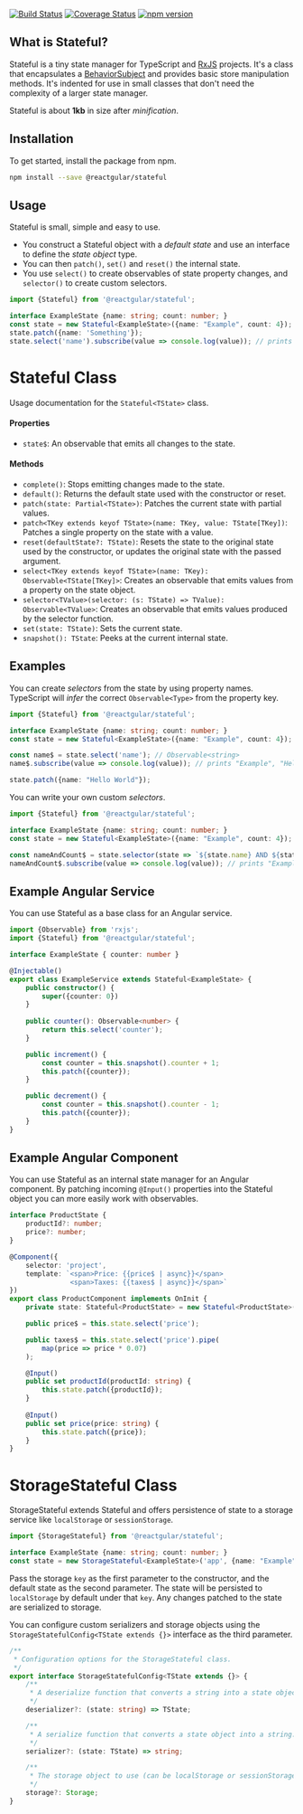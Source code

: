 [![Build Status](https://travis-ci.org/reactgular/stateful.svg?branch=master)](https://travis-ci.org/reactgular/stateful)
[![Coverage Status](https://coveralls.io/repos/github/reactgular/stateful/badge.svg?branch=master)](https://coveralls.io/github/reactgular/stateful?branch=master)
[![npm version](https://badge.fury.io/js/%40reactgular%2Fstateful.svg)](https://badge.fury.io/js/%40reactgular%2Fstateful)

## What is Stateful?

Stateful is a tiny state manager for TypeScript and [RxJS](https://github.com/ReactiveX/RxJS) projects. It's a class that encapsulates a [BehaviorSubject](https://www.learnrxjs.io/subjects/behaviorsubject.html) and 
provides basic store manipulation methods. It's indented for use in small classes that don't need the complexity of a larger state manager.

Stateful is about **1kb** in size after *minification*. 

## Installation

To get started, install the package from npm.

```bash
npm install --save @reactgular/stateful
```

## Usage

Stateful is small, simple and easy to use.

- You construct a Stateful object with a *default state* and use an interface to define the *state object* type.
- You can then `patch()`, `set()` and `reset()` the internal state.
- You use `select()` to create observables of state property changes, and `selector()` to create custom selectors.

```typescript
import {Stateful} from '@reactgular/stateful';

interface ExampleState {name: string; count: number; }
const state = new Stateful<ExampleState>({name: "Example", count: 4});
state.patch({name: 'Something'});
state.select('name').subscribe(value => console.log(value)); // prints "Something"
```

# Stateful Class

Usage documentation for the `Stateful<TState>` class.

#### Properties

- `state$`: An observable that emits all changes to the state.

#### Methods

- `complete()`: Stops emitting changes made to the state.
- `default()`: Returns the default state used with the constructor or reset.
- `patch(state: Partial<TState>)`: Patches the current state with partial values.
- `patch<TKey extends keyof TState>(name: TKey, value: TState[TKey])`: Patches a single property on the state with a value.
- `reset(defaultState?: TState)`: Resets the state to the original state used by the constructor, or updates the original state with the passed argument.
- `select<TKey extends keyof TState>(name: TKey): Observable<TState[TKey]>`: Creates an observable that emits values from a property on the state object.
- `selector<TValue>(selector: (s: TState) => TValue): Observable<TValue>`: Creates an observable that emits values produced by the selector function. 
- `set(state: TState)`: Sets the current state.
- `snapshot(): TState`: Peeks at the current internal state.

## Examples

You can create *selectors* from the state by using property names. TypeScript will *infer* the correct `Observable<Type>` from the property key.

```typescript
import {Stateful} from '@reactgular/stateful';

interface ExampleState {name: string; count: number; }
const state = new Stateful<ExampleState>({name: "Example", count: 4});

const name$ = state.select('name'); // Observable<string>
name$.subscribe(value => console.log(value)); // prints "Example", "Hello World"

state.patch({name: "Hello World"});
```

You can write your own custom *selectors*.

```typescript
import {Stateful} from '@reactgular/stateful';

interface ExampleState {name: string; count: number; }
const state = new Stateful<ExampleState>({name: "Example", count: 4});

const nameAndCount$ = state.selector(state => `${state.name} AND ${state.count}`);
nameAndCount$.subscribe(value => console.log(value)); // prints "Example AND 4"
```

## Example Angular Service

You can use Stateful as a base class for an Angular service.

```typescript
import {Observable} from 'rxjs'; 
import {Stateful} from '@reactgular/stateful';

interface ExampleState { counter: number }

@Injectable()
export class ExampleService extends Stateful<ExampleState> {
    public constructor() {
        super({counter: 0})
    }
 
    public counter(): Observable<number> {
        return this.select('counter');
    }

    public increment() {
        const counter = this.snapshot().counter + 1;
        this.patch({counter});
    }

    public decrement() {
        const counter = this.snapshot().counter - 1;
        this.patch({counter});
    }
}
```

## Example Angular Component

You can use Stateful as an internal state manager for an Angular component. By patching incoming `@Input()` properties into the Stateful
object you can more easily work with observables.

```typescript
interface ProductState {
    productId?: number;
    price?: number;
}

@Component({
    selector: 'project',
    template: `<span>Price: {{price$ | async}}</span>
               <span>Taxes: {{taxes$ | async}}</span>`
})
export class ProductComponent implements OnInit {
    private state: Stateful<ProductState> = new Stateful<ProductState>({});

    public price$ = this.state.select('price');

    public taxes$ = this.state.select('price').pipe(
        map(price => price * 0.07)    
    );

    @Input()
    public set productId(productId: string) {
        this.state.patch({productId});    
    }
  
    @Input()
    public set price(price: string) {
        this.state.patch({price});    
    }
}
```

# StorageStateful Class

StorageStateful extends Stateful and offers persistence of state to a storage service like `localStorage` or `sessionStorage`.

```typescript
import {StorageStateful} from '@reactgular/stateful';

interface ExampleState {name: string; count: number; }
const state = new StorageStateful<ExampleState>('app', {name: "Example", count: 4});
```

Pass the storage `key` as the first parameter to the constructor, and the default state as the second parameter. The state will
be persisted to `localStorage` by default under that `key`. Any changes patched to the state are serialized to storage.

You can configure custom serializers and storage objects using the `StorageStatefulConfig<TState extends {}>` interface as the third parameter.

```typescript
/**
 * Configuration options for the StorageStateful class.
 */
export interface StorageStatefulConfig<TState extends {}> {
    /**
     * A deserialize function that converts a string into a state object.
     */
    deserializer?: (state: string) => TState;

    /**
     * A serialize function that converts a state object into a string.
     */
    serializer?: (state: TState) => string;

    /**
     * The storage object to use (can be localStorage or sessionStorage).
     */
    storage?: Storage;
}
```
